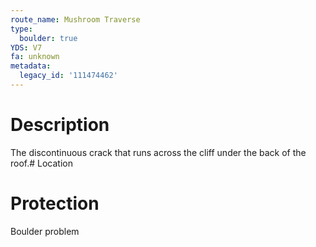 ```yaml
---
route_name: Mushroom Traverse
type:
  boulder: true
YDS: V7
fa: unknown
metadata:
  legacy_id: '111474462'
---
```

# Description
The discontinuous crack that runs across the cliff under the back of the roof.# Location
# Protection
Boulder problem